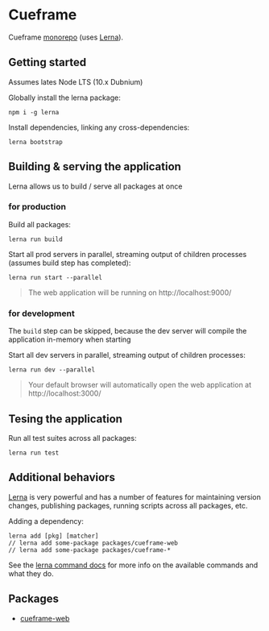 # Cueframe
Cueframe [monorepo](https://github.com/babel/babel/blob/master/doc/design/monorepo.md) (uses [Lerna](https://github.com/lerna/lerna)).

## Getting started
Assumes lates Node LTS (10.x Dubnium)

Globally install the lerna package:
```
npm i -g lerna
```

Install dependencies, linking any cross-dependencies:
```
lerna bootstrap
```

## Building & serving the application
Lerna allows us to build / serve all packages at once

### for production
Build all packages:
```
lerna run build
```

Start all prod servers in parallel, streaming output of children processes (assumes build step has completed):
```
lerna run start --parallel
```
> The web application will be running on http://localhost:9000/

### for development
The `build` step can be skipped, because the dev server will compile the application in-memory when starting

Start all dev servers in parallel, streaming output of children processes:
```
lerna run dev --parallel
```
> Your default browser will automatically open the web application at http://localhost:3000/

## Tesing the application
Run all test suites across all packages:
```
lerna run test
```

## Additional behaviors
[Lerna](https://github.com/lerna/lerna) is very powerful and has a number of features for maintaining version changes, publishing packages, running scripts across all packages, etc.

Adding a dependency:
```
lerna add [pkg] [matcher]
// lerna add some-package packages/cueframe-web
// lerna add some-package packages/cueframe-*
```

See the [lerna command docs](https://github.com/lerna/lerna/tree/master/commands) for more info on the available commands and what they do.

## Packages
- [cueframe-web](./packages/cueframe-web)



